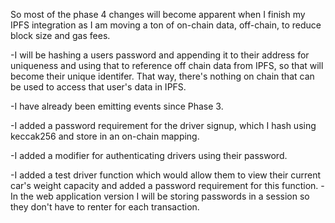 So most of the phase 4 changes will become apparent when I finish my IPFS integration as I am moving a ton of on-chain data, off-chain, to reduce block size and gas fees.

-I will be hashing a users password and appending it to their address for uniqueness and using that to reference off chain data from IPFS, so that will become their unique identifer.  That way, there's nothing on chain that can be used to access that user's data in IPFS.

-I have already been emitting events since Phase 3.

-I added a password requirement for the driver signup, which I hash using keccak256 and store in an on-chain mapping.

-I added a modifier for authenticating drivers using their password.

-I added a test driver function which would allow them to view their current car's weight capacity and added a password requirement for this function.
	-In the web application version I will be storing passwords in a session so they don't have to renter for each transaction.
	
